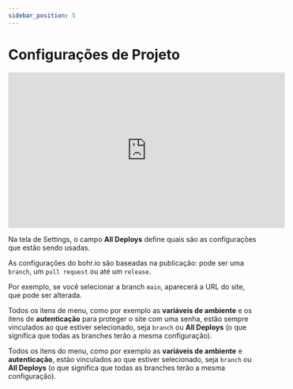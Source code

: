 ```yaml
---
sidebar_position: 5
---
```


# Configurações de Projeto

<div style={{textAlign: 'center'}}><iframe width="560" height="315" src="https://www.youtube.com/embed/djtSHk-fqrs" title="YouTube video player" frameborder="0" allow="accelerometer; autoplay; clipboard-write; encrypted-media; gyroscope; picture-in-picture" allowfullscreen></iframe></div>

Na tela de Settings, o campo **All Deploys** define quais são as configurações que estão sendo usadas.

As configurações do bohr.io são baseadas na publicação: pode ser uma `branch`, um `pull request` ou até um `release`.

Por exemplo, se você selecionar a branch `main`, aparecerá a URL do site, que pode ser alterada.

Todos os itens de menu, como por exemplo as **variáveis de ambiente** e os itens de **autenticação** para proteger o site com uma senha, estão sempre vinculados ao que estiver selecionado, seja `branch` ou **All Deploys** (o que significa que todas as branches terão a mesma configuração).

Todos os itens do menu, como por exemplo as **variáveis de ambiente** e **autenticação**, estão vinculados ao que estiver selecionado, seja `branch` ou **All Deploys** (o que significa que todas as branches terão a mesma configuração).
